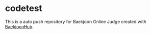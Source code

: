 # codetest
This is a auto push repository for Baekjoon Online Judge created with [BaekjoonHub](https://github.com/BaekjoonHub/BaekjoonHub).
